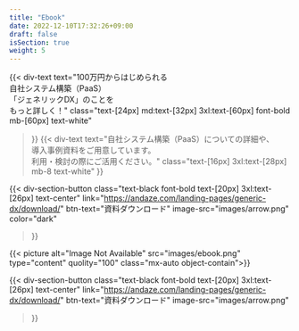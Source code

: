 ```yaml
---
title: "Ebook"
date: 2022-12-10T17:32:26+09:00
draft: false
isSection: true
weight: 5
---
```


<section class="py-10 px-2 bg-[url('../img/patterB.png')] bg-cover relative after:content-[''] after:bg-black after:w-full after:h-full after:absolute after:top-0 after:left-0 after:bg-opacity-50 3xl:pr-2" id="download">

<div class="w-full lg:w-[calc(100%_-_16rem)] 2xl:w-fit 2xl:mx-auto">

<div class="py-10 lg:py-20 px-2 lg:px-0 lg:w-11/12 mx-auto flex flex-col md:flex-row gap-x-32 md:gap-x-16 relative z-50">

<div>

{{< div-text
    text="100万円からはじめられる<br class='hidden lg:block'>自社システム構築（PaaS）<br class='hidden lg:block'>「ジェネリックDX」のことを<br class='hidden lg:block'>もっと詳しく！"
    class="text-[24px] md:text-[32px] 3xl:text-[60px] font-bold mb-[60px] text-white"
>}}
{{< div-text
    text="自社システム構築（PaaS）についての詳細や、<br>導入事例資料をご用意しています。<br>利用・検討の際にご活用ください。"
    class="text-[16px] 3xl:text-[28px] mb-8 text-white"
>}}

<div class="hidden md:block">

{{< div-section-button 
    class="text-black font-bold text-[20px] 3xl:text-[26px] text-center"
    link="https://andaze.com/landing-pages/generic-dx/download/"
    btn-text="資料ダウンロード"
    image-src="images/arrow.png"
    color="dark"
>}}

</div>

</div>

<div class="w-[335px] h-[502px] shrink-0">

{{< picture alt="Image Not Available" src="images/ebook.png" type="content" quolity="100" class="mx-auto object-contain">}}

</div>

<div class="md:hidden">

{{< div-section-button 
    class="text-black font-bold text-[20px] 3xl:text-[26px] text-center"
    link="https://andaze.com/landing-pages/generic-dx/download/"
    btn-text="資料ダウンロード"
    image-src="images/arrow.png"
>}}

</div>

</div>

</div>


</section>
